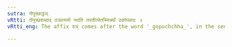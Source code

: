 ```yaml
---
sutra: गोपुच्छाट्ठञ्
vRtti: गोपुच्छशब्दाद् ठञ्प्रत्ययो भवति तरतीत्येतस्मिन्नर्थे ठकोपवादः ॥
vRtti_eng: The affix ठञ् comes after the word '_gopuchchha_', in the sense of 'he crosses thereby'.

---
```

